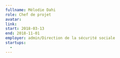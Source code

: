 ```yaml
---
fullname: Mélodie Dahi
role: Chef de projet
avatar:
link:
start: 2018-03-13
end: 2018-11-01
employer: admin/Direction de la sécurité sociale
startups: 
  - 
---
```

